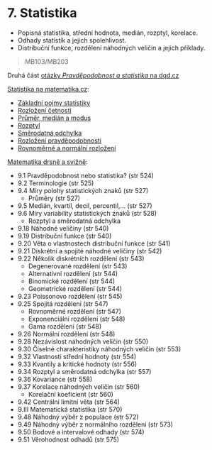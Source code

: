 # 7. Statistika
- Popisná statistika, střední hodnota, medián, rozptyl, korelace.
- Odhady statistik a jejich spolehlivost.
- Distribuční funkce, rozdělení náhodných veličin a jejich příklady.

> MB103/MB203

Druhá část [otázky *Pravděpodobnost a statistika* na dqd.cz](http://statnice.dqd.cz/home:inf:ap12)

[Statistika na matematika.cz](http://matematika.cz/kategorie-statistika):
- [Základní pojmy statistiky](http://matematika.cz/zakladni-pojmy-statistiky)
- [Rozložení četnosti](http://matematika.cz/rozlozeni-cetnosti)
- [Průměr, medián a modus](http://matematika.cz/prumer)
- [Rozptyl](http://matematika.cz/rozptyl)
- [Směrodatná odchylka](http://matematika.cz/smerodatna-odchylka)
- [Rozložení pravděpodobnosti](http://matematika.cz/rozlozeni-pravdepodobnosti)
- [Rovnoměrné a normální rozložení](http://matematika.cz/rovnomerne-normalni-rozlozeni)

[Matematika drsně a svižně](http://www.math.muni.cz/~naca/ucebnice/e-ucebnice):
- 9.1 Pravděpodobnost nebo statistika? (str 524)
- 9.2 Terminologie (str 525)
- 9.4 Míry polohy statistických znaků (str 527)
	- Průměry (str 527)
- 9.5 Medián, kvartil, decil, percentil,... (str 527)
- 9.6 Míry variability statistických znaků (str 528)
	- Rozptyl a směrodatná odchylka
- 9.18 Náhodné veličiny (str 540)
- 9.19 Distribuční funkce (str 540)
- 9.20 Věta o vlastnostech distribuční funkce (str 541)
- 9.21 Diskrétní a spojité náhodné veličiny (str 542)
- 9.22 Několik diskrétních rozdělení (str 543)
	 - Degenerované rozdělení (str 543)
	 - Alternativní rozdělení (str 544)
	 - Binomické rozdělení (str 544)
	 - Geometrické rozdělení (str 544)
- 9.23 Poissonovo rozdělení (str 545)
- 9.25 Spojitá rozdělení (str 547)
	- Rovnoměrné rozdělení (str 547)
	- Exponenciální rozdělení (str 548)
	- Gama rozdělení (str 548)
- 9.26 Normální rozdělení (str 548)
- 9.28 Nezávislost náhodných veličin (str 550)
- 9.30 Číselné charakteristiky náhodných veličin (str 553)
- 9.32 Vlastnosti střední hodnoty (str 554)
- 9.33 Kvantily a kritické hodnoty (str 556)
- 9.34 Rozptyl a směrodatná odchylka (str 557)
- 9.36 Kovariance (str 558)
- 9.37 Korelace náhodných veličin (str 560)
	- Korelační koeficient (str 560)
- 9.42 Centrální limitní věta (str 564)
- 9.III Matematická statistika (str 570)
- 9.48 Náhodný výběr z populace (str 572)
- 9.49 Náhodný výběr z normálního rozdělení (str 573)
- 9.50 Bodové a intervalové odhady (str 574)
- 9.51 Věrohodnost odhadů (str 575)
